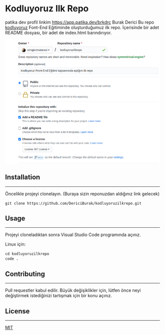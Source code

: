 # Kodluyoruz Ilk Repo
patika dev profil linkim https://app.patika.dev/brkdrc Burak Derici
Bu repo [kodluyoruz](https://kodluyoruz.org) Font-End Eğitiminde oluşturduğumuz ilk repo. İçerisinde bir adet README dosyası, bir adet de index.html barındırıyor.

![Projede kullanılan örnek resim](https://github.com/Kodluyoruz/taskforce/blob/main/git/odev1/figures/github.png?raw=true)


## Installation
-------
Öncelikle projeyi clonelayın. (Buraya sizin reponuzdan aldığınız link gelecek)
```
git clone https://github.com/DericiBurak/kodluyoruzilkrepo.git
```
## Usage
***
Projeyi cloneladıktan sonra Visual Studio Code programında açınız.

Linux için:
```
cd kodluyoruzilkrepo
code .
```
## Contributing
***
Pull requestler kabul edilir. Büyük değişiklikler için, lütfen önce neyi değiştirmek istediğinizi tartışmak için bir konu açınız.

## License
***
[MIT](https://choosealicense.com/licenses/mit/)




